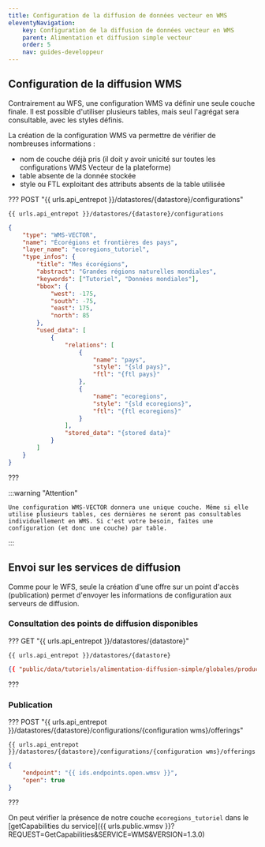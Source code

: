 ```yaml
---
title: Configuration de la diffusion de données vecteur en WMS
eleventyNavigation:
    key: Configuration de la diffusion de données vecteur en WMS
    parent: Alimentation et diffusion simple vecteur
    order: 5
    nav: guides-developpeur
---
```


## Configuration de la diffusion WMS

Contrairement au WFS, une configuration WMS va définir une seule couche finale. Il est possible d'utiliser plusieurs tables, mais seul l'agrégat sera consultable, avec les styles définis.

La création de la configuration WMS va permettre de vérifier de nombreuses informations :

- nom de couche déjà pris (il doit y avoir unicité sur toutes les configurations WMS Vecteur de la plateforme)
- table absente de la donnée stockée
- style ou FTL exploitant des attributs absents de la table utilisée

??? POST "{{ urls.api_entrepot }}/datastores/{datastore}/configurations"

```title="Contenu"
{{ urls.api_entrepot }}/datastores/{datastore}/configurations
```

```json
{
    "type": "WMS-VECTOR",
    "name": "Écorégions et frontières des pays",
    "layer_name": "ecoregions_tutoriel",
    "type_infos": {
        "title": "Mes écorégions",
        "abstract": "Grandes régions naturelles mondiales",
        "keywords": ["Tutoriel", "Données mondiales"],
        "bbox": {
            "west": -175,
            "south": -75,
            "east": 175,
            "north": 85
        },
        "used_data": [
            {
                "relations": [
                    {
                        "name": "pays",
                        "style": "{sld pays}",
                        "ftl": "{ftl pays}"
                    },
                    {
                        "name": "ecoregions",
                        "style": "{sld ecoregions}",
                        "ftl": "{ftl ecoregions}"
                    }
                ],
                "stored_data": "{stored data}"
            }
        ]
    }
}
```

???
<br>

:::warning "Attention"

    Une configuration WMS-VECTOR donnera une unique couche. Même si elle utilise plusieurs tables, ces dernières ne seront pas consultables individuellement en WMS. Si c'est votre besoin, faites une configuration (et donc une couche) par table.

:::

## Envoi sur les services de diffusion

Comme pour le WFS, seule la création d'une offre sur un point d'accès (publication) permet d'envoyer les informations de configuration aux serveurs de diffusion.

### Consultation des points de diffusion disponibles

??? GET "{{ urls.api_entrepot }}/datastores/{datastore}"

```title="Contenu"
{{ urls.api_entrepot }}/datastores/{datastore}
```

```json
{{ "public/data/tutoriels/alimentation-diffusion-simple/globales/production/endpoints.json" | readJSON | safe }}
```

???
<br>

### Publication

??? POST "{{ urls.api_entrepot }}/datastores/{datastore}/configurations/{configuration wms}/offerings"

```title="Contenu"
{{ urls.api_entrepot }}/datastores/{datastore}/configurations/{configuration wms}/offerings
```

```json
{
    "endpoint": "{{ ids.endpoints.open.wmsv }}",
    "open": true
}
```

???
<br>

On peut vérifier la présence de notre couche `ecoregions_tutoriel` dans le [getCapabilities du service]({{ urls.public.wmsv }}?REQUEST=GetCapabilities&SERVICE=WMS&VERSION=1.3.0)
